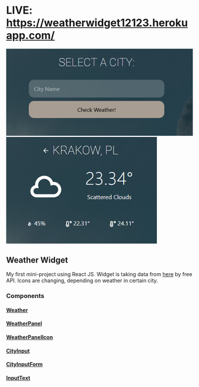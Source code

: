 # LIVE: https://weatherwidget12123.herokuapp.com/

![Selecting city](https://github.com/JacekJanur/WeatherWidget/blob/main/src/img/selectCity.PNG?raw=true)
![Show weather](https://github.com/JacekJanur/WeatherWidget/blob/main/src/img/city.PNG?raw=true)

## Weather Widget

My first mini-project using React JS. Widget is taking data from [here](https://openweathermap.org) by free API. 
Icons are changing, depending on weather in certain city.

### Components

#### [Weather]([https://github.com/JacekJanur/PythonJS/blob/main/classes/AbstractGraph.py](https://github.com/JacekJanur/WeatherWidget/blob/main/src/components/Weather.js))
#### [WeatherPanel]([https://github.com/JacekJanur/PythonJS/blob/main/classes/AbstractGraph.py](https://github.com/JacekJanur/WeatherWidget/blob/main/src/components/WeatherPanel.js))
#### [WeatherPanelIcon]([https://github.com/JacekJanur/PythonJS/blob/main/classes/AbstractGraph.py](https://github.com/JacekJanur/WeatherWidget/blob/main/src/components/WeatherPanelIcon.js))
#### [CityInput]([https://github.com/JacekJanur/PythonJS/blob/main/classes/AbstractGraph.py](https://github.com/JacekJanur/WeatherWidget/blob/main/src/components/CityInput.js))
#### [CityInputForm]([https://github.com/JacekJanur/PythonJS/blob/main/classes/AbstractGraph.py](https://github.com/JacekJanur/WeatherWidget/blob/main/src/components/CityInputForm.js))
#### [InputText]([https://github.com/JacekJanur/PythonJS/blob/main/classes/AbstractGraph.py](https://github.com/JacekJanur/WeatherWidget/blob/main/src/components/Weather.js))

